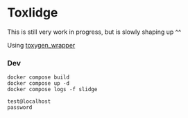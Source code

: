 # Toxlidge

This is still very work in progress, but is slowly shaping up ^^

Using [toxygen_wrapper](https://github.com/makidoll/toxygen_wrapper)

### Dev

```
docker compose build
docker compose up -d
docker compose logs -f slidge
```

`test@localhost`<br>
`password`
